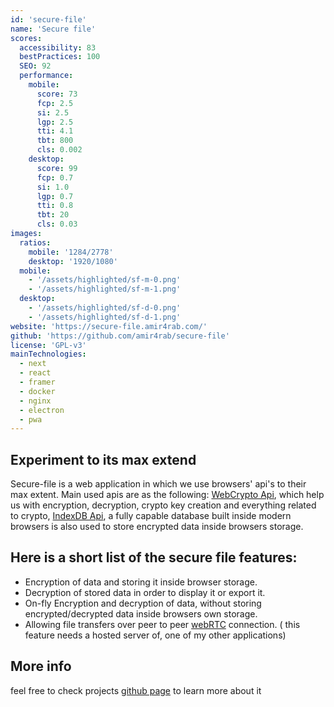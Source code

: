 ```yaml
---
id: 'secure-file'
name: 'Secure file'
scores:
  accessibility: 83
  bestPractices: 100
  SEO: 92
  performance:
    mobile:
      score: 73
      fcp: 2.5
      si: 2.5
      lgp: 2.5
      tti: 4.1
      tbt: 800
      cls: 0.002
    desktop:
      score: 99
      fcp: 0.7
      si: 1.0
      lgp: 0.7
      tti: 0.8
      tbt: 20
      cls: 0.03
images:
  ratios:
    mobile: '1284/2778'
    desktop: '1920/1080'
  mobile:
    - '/assets/highlighted/sf-m-0.png'
    - '/assets/highlighted/sf-m-1.png'
  desktop:
    - '/assets/highlighted/sf-d-0.png'
    - '/assets/highlighted/sf-d-1.png'
website: 'https://secure-file.amir4rab.com/'
github: 'https://github.com/amir4rab/secure-file'
license: 'GPL-v3'
mainTechnologies:
  - next
  - react
  - framer
  - docker
  - nginx
  - electron
  - pwa
---
```


## Experiment to its max extend

Secure-file is a web application in which we use browsers' api's to their max extent. Main used apis are as the following: [WebCrypto Api](https://developer.mozilla.org/en-US/docs/Web/API/Web_Crypto_API), which help us with encryption, decryption, crypto key creation and everything related to crypto, [IndexDB Api](https://developer.mozilla.org/en-US/docs/Web/API/IndexedDB_API), a fully capable database built inside modern browsers is also used to store encrypted data inside browsers storage.

## Here is a short list of the secure file features:

- Encryption of data and storing it inside browser storage.
- Decryption of stored data in order to display it or export it.
- On-fly Encryption and decryption of data, without storing encrypted/decrypted data inside browsers own storage.
- Allowing file transfers over peer to peer [webRTC](https://developer.mozilla.org/en-US/docs/Web/API/WebRTC_API) connection. ( this feature needs a hosted server of, one of my other applications)

## More info

feel free to check projects [github page](https://github.com/amir4rab/secure-file) to learn more about it
